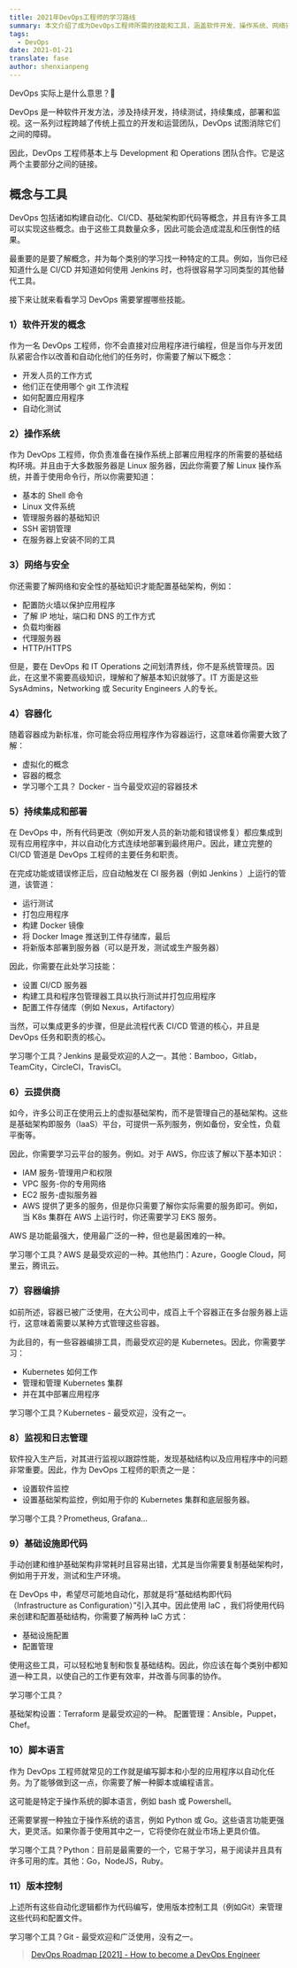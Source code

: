 ```yaml
---
title: 2021年DevOps工程师的学习路线
summary: 本文介绍了成为DevOps工程师所需的技能和工具，涵盖软件开发、操作系统、网络安全、容器化、持续集成与部署等方面的知识。
tags:
  - DevOps
date: 2021-01-21
translate: fase
author: shenxianpeng
---
```


DevOps 实际上是什么意思？🤔

DevOps 是一种软件开发方法，涉及持续开发，持续测试，持续集成，部署和监视。这一系列过程跨越了传统上孤立的开发和运营团队，DevOps 试图消除它们之间的障碍。

因此，DevOps 工程师基本上与 Development 和 Operations 团队合作。它是这两个主要部分之间的链接。


## 概念与工具

DevOps 包括诸如构建自动化、CI/CD、基础架构即代码等概念，并且有许多工具可以实现这些概念。由于这些工具数量众多，因此可能会造成混乱和压倒性的结果。

最重要的是要了解概念，并为每个类别的学习找一种特定的工具。例如，当你已经知道什么是 CI/CD 并知道如何使用 Jenkins 时，也将很容易学习同类型的其他替代工具。

接下来让就来看看学习 DevOps 需要掌握哪些技能。

### 1）软件开发的概念

作为一名 DevOps 工程师，你不会直接对应用程序进行编程，但是当你与开发团队紧密合作以改善和自动化他们的任务时，你需要了解以下概念：

* 开发人员的工作方式
* 他们正在使用哪个 git 工作流程
* 如何配置应用程序
* 自动化测试

### 2）操作系统

作为 DevOps 工程师，你负责准备在操作系统上部署应用程序的所需要的基础结构环境。并且由于大多数服务器是 Linux 服务器，因此你需要了解 Linux 操作系统，并善于使用命令行，所以你需要知道：

* 基本的 Shell 命令
* Linux 文件系统
* 管理服务器的基础知识
* SSH 密钥管理
* 在服务器上安装不同的工具

### 3）网络与安全

你还需要了解网络和安全性的基础知识才能配置基础架构，例如：

* 配置防火墙以保护应用程序
* 了解 IP 地址，端口和 DNS 的工作方式
* 负载均衡器
* 代理服务器
* HTTP/HTTPS

但是，要在 DevOps 和 IT Operations 之间划清界线，你不是系统管理员。因此，在这里不需要高级知识，理解和了解基本知识就够了。IT 方面是这些 SysAdmins，Networking 或 Security Engineers 人的专长。

### 4）容器化

随着容器成为新标准，你可能会将应用程序作为容器运行，这意味着你需要大致了解：

* 虚拟化的概念
* 容器的概念
* 学习哪个工具？ Docker - 当今最受欢迎的容器技术

### 5）持续集成和部署

在 DevOps 中，所有代码更改（例如开发人员的新功能和错误修复）都应集成到现有应用程序中，并以自动化方式连续地部署到最终用户。因此，建立完整的 CI/CD 管道是 DevOps 工程师的主要任务和职责。

在完成功能或错误修正后，应自动触发在 CI 服务器（例如 Jenkins ）上运行的管道，该管道：

* 运行测试
* 打包应用程序
* 构建 Docker 镜像
* 将 Docker Image 推送到工件存储库，最后
* 将新版本部署到服务器（可以是开发，测试或生产服务器）

因此，你需要在此处学习技能：

* 设置 CI/CD 服务器
* 构建工具和程序包管理器工具以执行测试并打包应用程序
* 配置工件存储库（例如 Nexus，Artifactory）

当然，可以集成更多的步骤，但是此流程代表 CI/CD 管道的核心，并且是 DevOps 任务和职责的核心。

学习哪个工具？Jenkins 是最受欢迎的人之一。其他：Bamboo，Gitlab，TeamCity，CircleCI，TravisCI。

### 6）云提供商

如今，许多公司正在使用云上的虚拟基础架构，而不是管理自己的基础架构。这些是基础架构即服务（IaaS）平台，可提供一系列服务，例如备份，安全性，负载平衡等。

因此，你需要学习云平台的服务。例如。对于 AWS，你应该了解以下基本知识：

* IAM 服务-管理用户和权限
* VPC 服务-你的专用网络
* EC2 服务-虚拟服务器
* AWS 提供了更多的服务，但是你只需要了解你实际需要的服务即可。例如，当 K8s 集群在 AWS 上运行时，你还需要学习 EKS 服务。

AWS 是功能最强大，使用最广泛的一种，但也是最困难的一种。

学习哪个工具？AWS 是最受欢迎的一种。其他热门：Azure，Google Cloud，阿里云，腾讯云。

### 7）容器编排

如前所述，容器已被广泛使用，在大公司中，成百上千个容器正在多台服务器上运行，这意味着需要以某种方式管理这些容器。

为此目的，有一些容器编排工具，而最受欢迎的是 Kubernetes。因此，你需要学习：

* Kubernetes 如何工作
* 管理和管理 Kubernetes 集群
* 并在其中部署应用程序

学习哪个工具？Kubernetes - 最受欢迎，没有之一。

### 8）监视和日志管理

软件投入生产后，对其进行监视以跟踪性能，发现基础结构以及应用程序中的问题非常重要。因此，作为 DevOps 工程师的职责之一是：

* 设置软件监控
* 设置基础架构监控，例如用于你的 Kubernetes 集群和底层服务器。

学习哪个工具？Prometheus, Grafana...

### 9）基础设施即代码

手动创建和维护基础架构非常耗时且容易出错，尤其是当你需要复制基础架构时，例如用于开发，测试和生产环境。

在 DevOps 中，希望尽可能地自动化，那就是将“基础结构即代码（Infrastructure as Configuration）”引入其中。因此使用 IaC ，我们将使用代码来创建和配置基础结构，你需要了解两种 IaC 方式：

* 基础设施配置
* 配置管理

使用这些工具，可以轻松地复制和恢复基础结构。因此，你应该在每个类别中都知道一种工具，以使自己的工作更有效率，并改善与同事的协作。

学习哪个工具？

基础架构设置：Terraform 是最受欢迎的一种。
配置管理：Ansible，Puppet，Chef。

### 10）脚本语言

作为 DevOps 工程师就常见的工作就是编写脚本和小型的应用程序以自动化任务。为了能够做到这一点，你需要了解一种脚本或编程语言。

这可能是特定于操作系统的脚本语言，例如 bash 或 Powershell。

还需要掌握一种独立于操作系统的语言，例如 Python 或 Go。这些语言功能更强大，更灵活。如果你善于使用其中之一，它将使你在就业市场上更具价值。

学习哪个工具？Python：目前是最需要的一个，它易于学习，易于阅读并且具有许多可用的库。其他：Go，NodeJS，Ruby。

### 11）版本控制

上述所有这些自动化逻辑都作为代码编写，使用版本控制工具（例如Git）来管理这些代码和配置文件。

学习哪个工具？Git - 最受欢迎和广泛使用，没有之一。

> [DevOps Roadmap [2021] - How to become a DevOps Engineer](https://dev.to/techworld_with_nana/devops-roadmap-2021-how-to-become-a-devops-engineer-1n9p)
